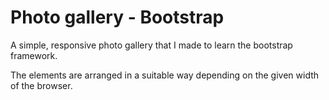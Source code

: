 # Photo gallery - Bootstrap

A simple, responsive photo gallery that I made to learn the bootstrap framework.

The elements are arranged in a suitable way depending on the given width of the browser.
